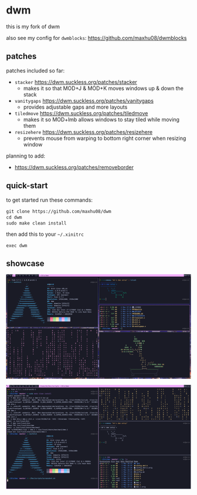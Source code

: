 # dwm

this is my fork of dwm

also see my config for `dwmblocks`: https://github.com/maxhu08/dwmblocks

## patches

patches included so far:

- `stacker` https://dwm.suckless.org/patches/stacker
  - makes it so that MOD+J & MOD+K moves windows up & down the stack
- `vanitygaps` https://dwm.suckless.org/patches/vanitygaps
  - provides adjustable gaps and more layouts
- `tiledmove` https://dwm.suckless.org/patches/tiledmove
  - makes it so MOD+lmb allows windows to stay tiled while moving them
- `resizehere` https://dwm.suckless.org/patches/resizehere
  - prevents mouse from warping to bottom right corner when resizing window

planning to add:

- https://dwm.suckless.org/patches/removeborder

## quick-start

to get started run these commands:

```
git clone https://github.com/maxhu08/dwm
cd dwm
sudo make clean install
```

then add this to your `~/.xinitrc`

```
exec dwm
```

## showcase

![2](./screenshots/2.png)

![1](./screenshots/1.png)
